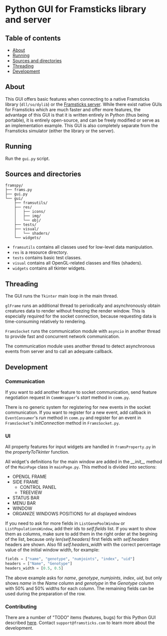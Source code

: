 # Python GUI for Framsticks library and server

## Table of contents

- [About](#about)
- [Running](#running)
- [Sources and directories](#sources-and-directories)
- [Threading](#threading)
- [Development](#development)



## About

This GUI offers basic features when connecting to a native Framsticks library (```dll/so/dylib```) or the [Framsticks server](https://www.framsticks.com/common/server.html). While there exist native GUIs for Framsticks which are much faster and offer more features, the advantage of this GUI is that it is written entirely in Python (thus being portable), it is entirely open-source, and can be freely modified or serve as an implementation example. This GUI is also completely separate from the Framsticks simulator (either the library or the server).




## Running

Run the ```gui.py``` script.




## Sources and directories

```text
framspy/
├── frams.py
├── gui.py
└── gui/
    ├── framsutils/
    ├── res/
    │   ├── icons/
    │   ├── img/
    │   └── obj/
    ├── tests/
    ├── visual/
    │   └── shaders/
    └── widgets/
```

- ```framsutils``` contains all classes used for low-level data manipulation.
- ```res``` is a resource directory.
- ```tests``` contains basic test classes.
- ```visual``` contains all OpenGL-related classes and files (shaders).
- ```widgets``` contains all tkinter widgets.




## Threading

The GUI runs the ```Tkinter``` main loop in the main thread.

```glFrame``` runs an additional thread to periodically and asynchronously obtain creatures data to render without freezing the render window. This is especially required for the socket connection, because requesting data is time-consuming relatively to rendering.

```FramsSocket``` runs the communication module with ```asyncio``` in another thread to provide fast and concurrent network communication. 

The communication module uses another thread to detect asynchronous events from server and to call an adequate callback.





## Development

### Communication

If you want to add another feature to socket communication, send feature negotiation request in ```CommWrapper```'s *start* method in ```comm.py```.

There is no generic system for registering for new events in the socket communication. If you want to register for a new event, add callback in ```EventConsumer```'s *run* method in ```comm.py``` and register for an event in ```FramsSocket```'s *initConnection* method in ```FramsSocket.py```.

### UI

All property features for input widgets are handled in ```framsProperty.py``` in the *propertyToTkinter* function. 

All widget's definitions for the main window are added in the *\_\_init\_\_* method of the ```MainPage``` class in ```mainPage.py```. This method is divided into sections:
- OPENGL FRAME
- SIDE FRAME
    - CONTROL PANEL
    - TREEVIEW
- STATUS BAR
- MENU BAR
- WINDOW
- ORGANIZE WINDOWS POSITIONS for all displayed windows

If you need to ask for more fields in ```ListGenePoolWindow``` or ```ListPopulationsWindow```, add their ids to *self.fields* list. If you want to show them as columns, make sure to add them in the right order at the begining of the list, because only *len(self.headers)* first fields with *self.headers* headers are shown. Also fill *self.headers_width* with the correct percentage value of the initial window width, for example:
```python
fields = ["name", "genotype", "numjoints", "index", "uid"]
headers = ["Name", "Genotype"]
headers_width = [0.5, 0.5]
```
The above example asks for *name*, *genotype*, *numjoints*, *index*, *uid*, but only shows *name* in the *Name* column and *genotype* in the *Genotype* column with 50% and 50% widths for each column. The remaining fields can be used during the preparation of the row.

### Contributing

There are a number of "TODO" items (features, bugs) for this Python GUI described [here](https://docs.google.com/document/d/1KeY6RceeeiPDkt_Z6S2GihpcA4YsfujNfk3AErvXP3Q/edit?usp=sharing). Contact ```support@framsticks.com``` to learn more about the development.

